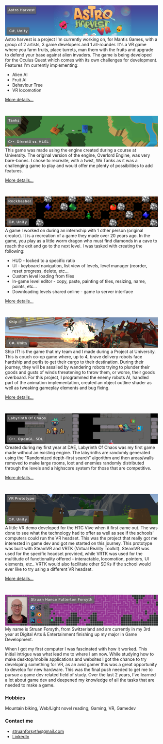 <a href="details/AstroHarvest.html">![Astro Harvest](banners/AstroHarvest.png)</a>
Astro harvest is a project I'm currently working on, for Mantis Games, with a group of 2 artists, 3 game developers and 1 all-rounder. It's a VR game where you farm fruits, place turrets, man them with the fruits and upgrade to defend your base against alien invaders. The game is being developed for the Oculus Quest which comes with its own challenges for development. 
Features I'm currently implementing:
  - Alien AI
  - Fruit AI
  - Behaviour Tree
  - VR locomotion

[More details...](details/AstroHarvest.html)

<br>

<a href="details/Tanks.html">![Tanks](banners/Tanks.png)</a>
This game was made using the engine created during a course at University. The original version of the engine, Overlord Engine, was very bare-bones. I chose to recreate, with a twist, Wii Tanks as it was a challenging game to play and would offer me plenty of possibilities to add features.

[More details...](details/Tanks.html)

<br>

<a href="details/Rockbasher.html">![Rockbasher](banners/Rockbasher.png)</a>
A game I worked on during an internship with 1 other person (original creator). It is a recreation of a game they made over 20 years ago. In the game, you play as a little worm dragon who must find diamonds in a cave to reach the exit and go to the next level. 
I was tasked with creating the following:
  - HUD - locked to a specific ratio
  - UI - keyboard navigation, list view of levels, level manager (reorder, reset progress, delete, etc...
  - Custom level loading from files
  - In-game level editor - copy, paste, painting of tiles, resizing, name, points, etc...
  - Downloading levels shared online - game to server interface

[More details...](details/Rockbasher.html)

<br>

<a href="details/ShipIT.html">![ShipIT!](banners/ShipIT.png)</a>
Ship IT! is the game that my team and I made during a Project at University. This is couch co-op game where, up to 4, brave delivery robots face hardship and perils to get their cargo to their destination. During their journey, they will be assailed by wandering robots trying to plunder their goods and gusts of winds threatening to throw them, or worse, their goods overboard.
For this project, I programmed the enemy robots AI, handled part of the animation implementation, created an object outline shader as well as tweaking gameplay elements and bug fixing.

[More details...](details/ShipIT.html)

<br>

<a href="details/LabyrinthOfChaos.html">![Labyrinth Of Chaos](banners/LabyrinthOfChaos.png)</a>
Created during my first year at DAE, Labyrinth Of Chaos was my first game made without an existing engine. The labyrinths are randomly generated using the "Randomized depth-first search" algorithm and then areas/walls removed to make large rooms, loot and enemies randomly distributed through the levels and a highscore system for those that are competitive.

[More details...](details/LabyrinthOfChaos.html)

<br>


<a href="details/VR_Prototype.html">![VR Prototype](banners/VR_Prototype.png)</a>
A little VR demo developed for the HTC Vive when it first came out. The was done to see what the technology had to offer as well as see if the schools' computers could run the VR headset. This was the project that really got me interested in game dev and got me started on this journey.
This prototype was built with SteamVR and VRTK (Virtual Reality Toolkit). SteamVR was used for the specific headset provided, while VRTK was used for the multitude of functionality offered - interactable, locomotion, pointers, UI elements, etc.. VRTK would also facilitate other SDKs if the school would ever like to try using a different VR headset.

[More details...](details/VR_Prototype.html)

<br>

![PersonalBanner](banners/Personal.png)
My name is Struan Forsyth, from Switzerland and am currently in my 3rd year at Digital Arts & Entertainment finishing up my major in Game Development.

When I got my first computer I was fascinated with how it worked. This initial intrigue was what lead me to where I am now. While studying how to make desktop/mobile applications and websites I got the chance to try developing something for VR, as an avid gamer this was a great opportunity to develop for new hardware. This was the final push needed to get me to pursue a game dev related field of study. Over the last 2 years, I've learned a lot about game dev and deepened my knowledge of all the tasks that are needed to make a game.

### Hobbies
Mountain biking, Web/Light novel reading, Gaming, VR, Gamedev

### Contact me
* [struanforsyth@gmail.com](mailto:struanforsyth@gmail.com)
* [LinkedIn](https://www.linkedin.com/in/struan-forsyth-168a9294)